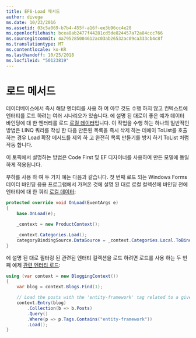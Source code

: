 ```yaml
---
title: EF6-Load 메서드
author: divega
ms.date: 10/23/2016
ms.assetid: 03c5a069-b7b4-455f-a16f-ee3b96cc4e28
ms.openlocfilehash: bcea8ab2477f44281cd5de824457a72a84ccc766
ms.sourcegitcommit: 4a795285004612ac03ab26532ac09ca333cb4c8f
ms.translationtype: MT
ms.contentlocale: ko-KR
ms.lasthandoff: 10/25/2018
ms.locfileid: "50123819"
---
```

# <a name="the-load-method"></a>로드 메서드
데이터베이스에서 즉시 해당 엔터티를 사용 하 여 아무 것도 수행 하지 않고 컨텍스트에 엔터티를 로드 하려는 여러 시나리오가 있습니다. 에 설명 된 대로이 좋은 예가 데이터 바인딩에 대 한 엔터티를 로드 [로컬 데이터](~/ef6/querying/local-data.md)입니다. 이 작업을 수행 하는 하나의 일반적인 방법은 LINQ 쿼리를 작성 한 다음 만든된 목록을 즉시 삭제 하는 데에이 ToList를 호출 하는 경우 Load 확장 메서드를 제외 하 고 완전히 목록 만들기를 방지 하기 ToList 처럼 작동 합니다.  

이 토픽에서 설명하는 방법은 Code First 및 EF 디자이너를 사용하여 만든 모델에 동일하게 적용됩니다.  

부하를 사용 하 여 두 가지 예는 다음과 같습니다. 첫 번째 로드 되는 Windows Forms 데이터 바인딩 응용 프로그램에서 가져온 것에 설명 된 대로 로컬 컬렉션에 바인딩 전에 엔터티에 대 한 쿼리 [로컬 데이터](~/ef6/querying/local-data.md):  

``` csharp
protected override void OnLoad(EventArgs e)
{
    base.OnLoad(e);

    _context = new ProductContext();

    _context.Categories.Load();
    categoryBindingSource.DataSource = _context.Categories.Local.ToBindingList();
}
```  

에 설명 된 대로 필터링 된 관련된 엔터티 컬렉션을 로드 하려면 로드를 사용 하는 두 번째 예제 [관련 엔터티 로드](~/ef6/querying/related-data.md):  

``` csharp
using (var context = new BloggingContext())
{
    var blog = context.Blogs.Find(1);

    // Load the posts with the 'entity-framework' tag related to a given blog
    context.Entry(blog)
        .Collection(b => b.Posts)
        .Query()
        .Where(p => p.Tags.Contains("entity-framework"))
        .Load();
}
```  
